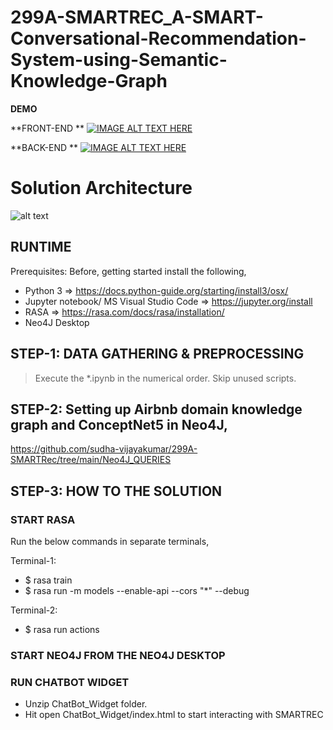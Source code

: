 # 299A-SMARTREC_A-SMART-Conversational-Recommendation-System-using-Semantic-Knowledge-Graph

**DEMO**

**FRONT-END **
[![IMAGE ALT TEXT HERE](https://img.youtube.com/vi/1_h9_2ar29I/0.jpg)](https://www.youtube.com/watch?v=1_h9_2ar29I)

**BACK-END **
[![IMAGE ALT TEXT HERE](https://img.youtube.com/vi/33FOCLEwvbM/0.jpg)](https://youtu.be/33FOCLEwvbM)

# Solution Architecture
![alt text](https://github.com/sudha-vijayakumar/299A-SMARTRec/blob/main/Documents/report_diagrams/Architecture/ARCHITECTURE-HIGH.png)


## RUNTIME
Prerequisites: 
  Before, getting started install the following,
  - Python 3 => https://docs.python-guide.org/starting/install3/osx/
  - Jupyter notebook/ MS Visual Studio Code => https://jupyter.org/install
  - RASA => https://rasa.com/docs/rasa/installation/
  - Neo4J Desktop 
  
## STEP-1: DATA GATHERING & PREPROCESSING

> Execute the *.ipynb in the numerical order. 
> Skip unused scripts.


## STEP-2: Setting up Airbnb domain knowledge graph and ConceptNet5 in Neo4J,
https://github.com/sudha-vijayakumar/299A-SMARTRec/tree/main/Neo4J_QUERIES


## STEP-3: HOW TO THE SOLUTION 

### START RASA
Run the below commands in separate terminals,

Terminal-1:
- $ rasa train
- $ rasa run -m models --enable-api --cors "*" --debug

Terminal-2:
- $ rasa run actions

### START NEO4J FROM THE NEO4J DESKTOP 

### RUN CHATBOT WIDGET
   - Unzip ChatBot_Widget folder.
   - Hit open ChatBot_Widget/index.html to start interacting with SMARTREC
